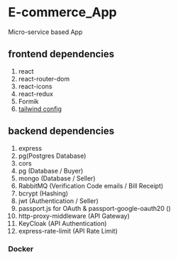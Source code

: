# E-commerce_App
Micro-service based App

## frontend dependencies
1. react
2. react-router-dom
3. react-icons
4. react-redux
5. Formik
6. [tailwind config](https://tailwindcss.com/docs/guides/create-react-app#setting-up-tailwind-css)

## backend dependencies

1. express
2. pg(Postgres Database)
3. cors
4. pg (Database / Buyer) 
5. mongo (Database / Seller) 
7. RabbitMQ (Verification Code emails / Bill Receipt) 
8. bcrypt (Hashing) 
9. jwt (Authentication / Seller) 
10. passport.js for OAuth & passport-google-oauth20 (<!-- kssk3487@gmail.com -->) 
11. http-proxy-middleware (API Gateway) 
12. KeyCloak (API Authentication) 
13. express-rate-limit (API Rate Limit)

<!--19. kafka-node (Distributed Transaction)-->

### Docker
